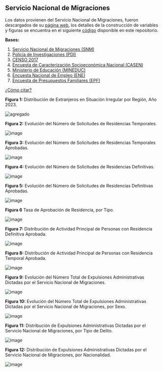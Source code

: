 ## Servicio Nacional de Migraciones

Los datos provienen del Servicio Nacional de Migraciones, fueron descargados de su [página web](https://serviciomigraciones.cl/estudios-migratorios/datos-abiertos/), los detalles de la construcción de variables y figuras se encuentra en el siguiente [código](https://github.com/NucleoMIGRA/Plataforma_privado/tree/main/bases/SNM) disponible en este repositorio.

**Bases:**
1. [Servicio Nacional de Migraciones (SNM)](./SNM.MD)
2. [Policía de Investigaciones (PDI)](./PDI.MD)
3. [CENSO 2017](./CENSO.MD)
4. [Encuesta de Caracterización Socioeconómica Nacional (CASEN)](./CASEN.MD)
5. [Ministerio de Educación (MINEDUC)](./MINEDUC.MD)
6. [Encuesta Nacional de Empleo (ENE)](./ENE.MD)
7. [Encuesta de Presupuestos Familiares (EPF)](./EPF.md)


[¿Cómo citar?](./citation.MD)

**Figura 1:** Distribución de Extranjeros en Situación Irregular por Región, Año 2023.

![agregado](https://github.com/NucleoMIGRA/migra/blob/main/bases/SNM/figuras_expulsiones/latinoamerica.png?raw=true)

**Figura 2:** Evolución del Número de Solicitudes de Residencias Temporales.

![image](https://github.com/NucleoMIGRA/migra/blob/main/bases/SNM/figuras_svg/figura_1.svg?raw=true)

**Figura 3:** Evolución del Número de Solicitudes de Residencias Temporales Aprobadas.

![image](https://github.com/NucleoMIGRA/migra/blob/main/bases/SNM/figuras_svg/figura_2.svg?raw=true)

**Figura 4:** Evolución del Número de Solicitudes de Residencias Definitivas.

![image](https://github.com/NucleoMIGRA/migra/blob/main/bases/SNM/figuras_svg/figura_3.svg?raw=true)

**Figura 5:** Evolución del Número de Solicitudes de Residencias Definitivas Aprobadas.

![image](https://github.com/NucleoMIGRA/migra/blob/main/bases/SNM/figuras_svg/figura_4.svg?raw=true)

**Figura 6** Tasa de Aprobación de Residencia, por Tipo.

![image](https://github.com/NucleoMIGRA/migra/blob/main/bases/SNM/figuras_svg/figura_5_con_duplicados.svg?raw=true)

**Figura 7:** Distribución de Actividad Principal de Personas con Residencia Definitiva Aprobada.

![image](https://github.com/NucleoMIGRA/migra/blob/main/bases/SNM/figuras_svg/figura_6.svg?raw=true)

**Figura 8:** Distribución de Actividad Principal de Personas con Residencia Temporal Aprobada.

![image](https://github.com/NucleoMIGRA/migra/blob/main/bases/SNM/figuras_svg/figura_8.svg?raw=true)

**Figura 9:** Evolución del Número Total de Expulsiones Administrativas Dictadas por el Servicio
Nacional de Migraciones.

![image](https://github.com/NucleoMIGRA/migra/blob/main/bases/SNM/figuras/figuras_expulsiones_svg/figura_1.svg?raw=true)

**Figura 10:** Evolución del Número Total de Expulsiones Administrativas Dictadas por el Servicio
Nacional de Migraciones, por Sexo.

![image](https://github.com/NucleoMIGRA/migra/blob/main/bases/SNM/figuras/figuras_expulsiones_svg/figura_2.svg?raw=true)

**Figura 11:** Distribución de Expulsiones Administrativas Dictadas por el Servicio Nacional de
Migraciones, por Tipo de Delito.

![image](https://github.com/NucleoMIGRA/migra/blob/main/bases/SNM/figuras/figuras_expulsiones_svg/figura_3.svg?raw=true)

**Figura 12:** Distribución de Expulsiones Administrativas Dictadas por el Servicio Nacional de
Migraciones, por Nacionalidad.

![image](https://github.com/NucleoMIGRA/migra/blob/main/bases/SNM/figuras/figuras_expulsiones_svg/figura_4.svg?raw=true)
